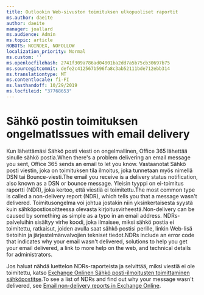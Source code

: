 ```yaml
---
title: Outlookin Web-sivuston toimituksen ulkopuoliset raportit
ms.author: daeite
author: daeite
manager: joallard
ms.audience: Admin
ms.topic: article
ROBOTS: NOINDEX, NOFOLLOW
localization_priority: Normal
ms.custom: ''
ms.openlocfilehash: 2741f309a786ad04801ba2dd7a5b75cb30697b75
ms.sourcegitcommit: defe2c412567b596fa8c3ab52111bde712ebb314
ms.translationtype: MT
ms.contentlocale: fi-FI
ms.lasthandoff: 10/29/2019
ms.locfileid: "37768653"
---
```

# <a name="issues-with-email-delivery"></a><span data-ttu-id="38b53-102">Sähkö postin toimituksen ongelmat</span><span class="sxs-lookup"><span data-stu-id="38b53-102">Issues with email delivery</span></span>

<span data-ttu-id="38b53-103">Kun lähettämäsi Sähkö posti viesti on ongelmallinen, Office 365 lähettää sinulle sähkö postia.</span><span class="sxs-lookup"><span data-stu-id="38b53-103">When there's a problem delivering an email message you sent, Office 365 sends an email to let you know.</span></span> <span data-ttu-id="38b53-104">Vastaanotat Sähkö posti viestin, joka on toimituksen tila ilmoitus, joka tunnetaan myös nimellä DSN tai Bounce-viesti.</span><span class="sxs-lookup"><span data-stu-id="38b53-104">The email you receive is a delivery status notification, also known as a DSN or bounce message.</span></span> <span data-ttu-id="38b53-105">Yleisin tyyppi on ei-toimitus raportti (NDR), joka kertoo, että viestiä ei toimitettu.</span><span class="sxs-lookup"><span data-stu-id="38b53-105">The most common type is called a non-delivery report (NDR), which tells you that a message wasn't delivered.</span></span> <span data-ttu-id="38b53-106">Toimitusongelma voi johtua jostakin niin yksinkertaisesta syystä kuin sähköpostiosoitteessa olevasta kirjoitusvirheestä.</span><span class="sxs-lookup"><span data-stu-id="38b53-106">Non-delivery can be caused by something as simple as a typo in an email address.</span></span> <span data-ttu-id="38b53-107">NDRs-palveluihin sisältyy virhe koodi, joka ilmaisee, miksi sähkö postia ei toimitettu, ratkaisut, joiden avulla saat sähkö postisi perille, linkin Web-lisä tietoihin ja järjestelmänvalvojien tekniset tiedot.</span><span class="sxs-lookup"><span data-stu-id="38b53-107">NDRs include an error code that indicates why your email wasn't delivered, solutions to help you get your email delivered, a link to more help on the web, and technical details for administrators.</span></span>

<span data-ttu-id="38b53-108">Jos haluat nähdä luettelon NDRs-raporteista ja selvittää, miksi viestiä ei ole toimitettu, katso [Exchange Onlinen Sähkö posti-ilmoitusten toimittaminen sähköpostitse](https://docs.microsoft.com/exchange/mail-flow-best-practices/non-delivery-reports-in-exchange-online/non-delivery-reports-in-exchange-online).</span><span class="sxs-lookup"><span data-stu-id="38b53-108">To see a list of NDRs and find out why your message wasn't delivered, see [Email non-delivery reports in Exchange Online](https://docs.microsoft.com/exchange/mail-flow-best-practices/non-delivery-reports-in-exchange-online/non-delivery-reports-in-exchange-online).</span></span>